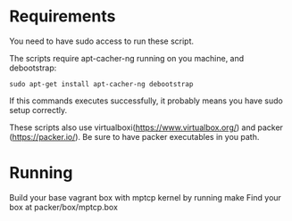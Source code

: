 Requirements
============

You need to have sudo access to run these script.

The scripts require apt-cacher-ng running on you machine, and debootstrap:

    sudo apt-get install apt-cacher-ng debootstrap

If this commands executes successfully, it probably means you have sudo setup correctly.

These scripts also use virtualboxi(https://www.virtualbox.org/) and packer (https://packer.io/).
Be sure to have packer executables in you path.

Running
=======

Build your base vagrant box with mptcp kernel by running
  make
Find your box at packer/box/mptcp.box
